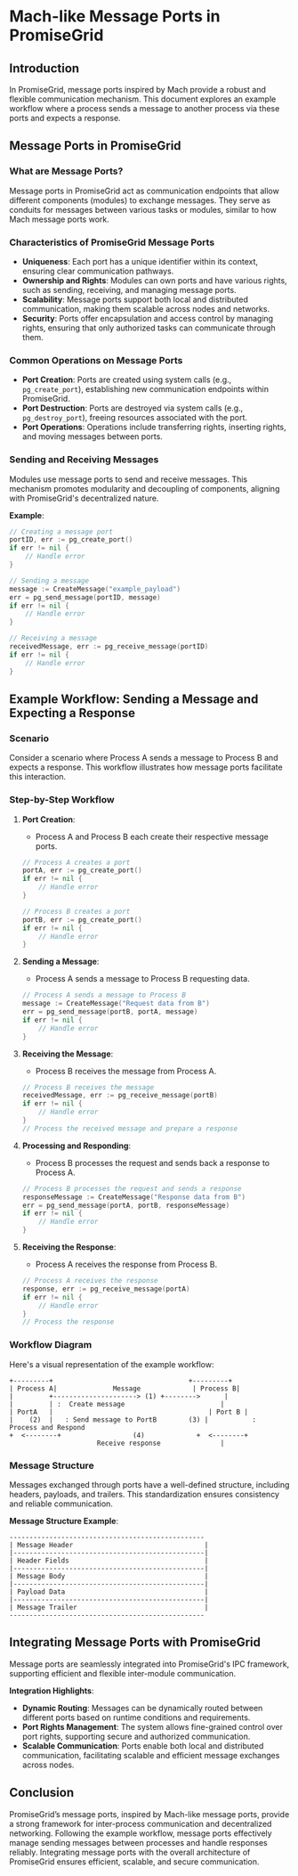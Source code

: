 # Mach-like Message Ports in PromiseGrid

## Introduction

In PromiseGrid, message ports inspired by Mach provide a robust and flexible communication mechanism. This document explores an example workflow where a process sends a message to another process via these ports and expects a response.

## Message Ports in PromiseGrid

### What are Message Ports?

Message ports in PromiseGrid act as communication endpoints that allow different components (modules) to exchange messages. They serve as conduits for messages between various tasks or modules, similar to how Mach message ports work.

### Characteristics of PromiseGrid Message Ports

- **Uniqueness**: Each port has a unique identifier within its context, ensuring clear communication pathways.
- **Ownership and Rights**: Modules can own ports and have various rights, such as sending, receiving, and managing message ports.
- **Scalability**: Message ports support both local and distributed communication, making them scalable across nodes and networks.
- **Security**: Ports offer encapsulation and access control by managing rights, ensuring that only authorized tasks can communicate through them.

### Common Operations on Message Ports

- **Port Creation**: Ports are created using system calls (e.g., `pg_create_port`), establishing new communication endpoints within PromiseGrid.
- **Port Destruction**: Ports are destroyed via system calls (e.g., `pg_destroy_port`), freeing resources associated with the port.
- **Port Operations**: Operations include transferring rights, inserting rights, and moving messages between ports.

### Sending and Receiving Messages

Modules use message ports to send and receive messages. This mechanism promotes modularity and decoupling of components, aligning with PromiseGrid's decentralized nature.

**Example**:
```go
// Creating a message port
portID, err := pg_create_port()
if err != nil {
    // Handle error
}

// Sending a message
message := CreateMessage("example_payload")
err = pg_send_message(portID, message)
if err != nil {
    // Handle error
}

// Receiving a message
receivedMessage, err := pg_receive_message(portID)
if err != nil {
    // Handle error
}
```
## Example Workflow: Sending a Message and Expecting a Response

### Scenario

Consider a scenario where Process A sends a message to Process B and expects a response. This workflow illustrates how message ports facilitate this interaction.

### Step-by-Step Workflow

1. **Port Creation**:
    - Process A and Process B each create their respective message ports.
    ```go
    // Process A creates a port
    portA, err := pg_create_port()
    if err != nil {
        // Handle error
    }

    // Process B creates a port
    portB, err := pg_create_port()
    if err != nil {
        // Handle error
    }
    ```

2. **Sending a Message**:
    - Process A sends a message to Process B requesting data.
    ```go
    // Process A sends a message to Process B
    message := CreateMessage("Request data from B")
    err = pg_send_message(portB, portA, message)
    if err != nil {
        // Handle error
    }
    ```

3. **Receiving the Message**:
    - Process B receives the message from Process A.
    ```go
    // Process B receives the message
    receivedMessage, err := pg_receive_message(portB)
    if err != nil {
        // Handle error
    }
    // Process the received message and prepare a response
    ```

4. **Processing and Responding**:
    - Process B processes the request and sends back a response to Process A.
    ```go
    // Process B processes the request and sends a response
    responseMessage := CreateMessage("Response data from B")
    err = pg_send_message(portA, portB, responseMessage)
    if err != nil {
        // Handle error
    }
    ```

5. **Receiving the Response**:
    - Process A receives the response from Process B.
    ```go
    // Process A receives the response
    response, err := pg_receive_message(portA)
    if err != nil {
        // Handle error
    }
    // Process the response
    ```

### Workflow Diagram

Here's a visual representation of the example workflow:

```plaintext
+---------+                                  +---------+
| Process A|              Message             | Process B|
|         +---------------------> (1) +-------->      |
|         | :  Create message                        |
| PortA   |                                       | Port B |
|    (2)  |   : Send message to PortB        (3) |           :  Process and Respond   
+  <--------+                  (4)             +  <--------+    
                      Receive response               |
```

### Message Structure

Messages exchanged through ports have a well-defined structure, including headers, payloads, and trailers. This standardization ensures consistency and reliable communication.

**Message Structure Example**:
```plaintext
-------------------------------------------------
| Message Header                                 |
|------------------------------------------------|
| Header Fields                                  |
|------------------------------------------------|
| Message Body                                   |
|------------------------------------------------|
| Payload Data                                   |
|------------------------------------------------|
| Message Trailer                                |
-------------------------------------------------
```

## Integrating Message Ports with PromiseGrid

Message ports are seamlessly integrated into PromiseGrid's IPC framework, supporting efficient and flexible inter-module communication.

**Integration Highlights**:

- **Dynamic Routing**: Messages can be dynamically routed between different ports based on runtime conditions and requirements.
- **Port Rights Management**: The system allows fine-grained control over port rights, supporting secure and authorized communication.
- **Scalable Communication**: Ports enable both local and distributed communication, facilitating scalable and efficient message exchanges across nodes.

## Conclusion

PromiseGrid’s message ports, inspired by Mach-like message ports, provide a strong framework for inter-process communication and decentralized networking. Following the example workflow, message ports effectively manage sending messages between processes and handle responses reliably. Integrating message ports with the overall architecture of PromiseGrid ensures efficient, scalable, and secure communication.

